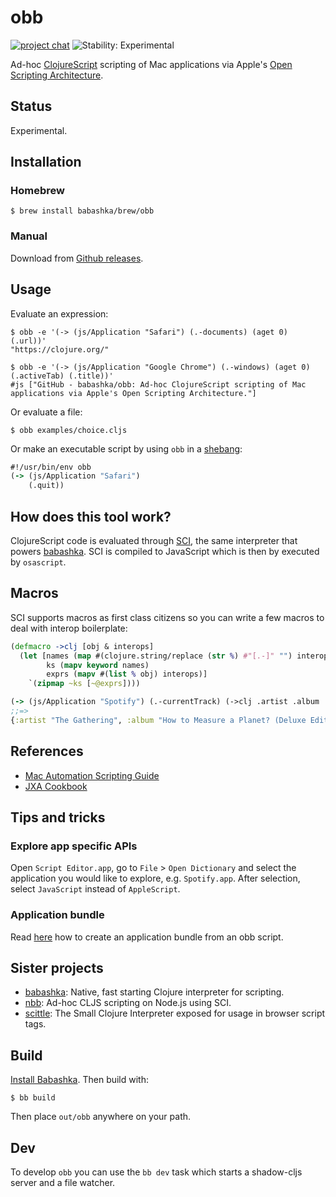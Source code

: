 # obb

[![project chat](https://img.shields.io/badge/slack-join_chat-brightgreen.svg)](https://app.slack.com/client/T03RZGPFR/C02S1220XRV)
![Stability: Experimental](https://img.shields.io/badge/stability-experimental-orange.svg)

Ad-hoc [ClojureScript](https://clojurescript.org/) scripting of Mac applications via Apple's [Open Scripting Architecture](https://developer.apple.com/library/archive/documentation/LanguagesUtilities/Conceptual/MacAutomationScriptingGuide/).

## Status

Experimental.

## Installation

### Homebrew

``` shell
$ brew install babashka/brew/obb
```

### Manual

Download from [Github releases](https://github.com/babashka/obb/releases).

## Usage

Evaluate an expression:

``` shell
$ obb -e '(-> (js/Application "Safari") (.-documents) (aget 0) (.url))'
"https://clojure.org/"
```

``` shell
$ obb -e '(-> (js/Application "Google Chrome") (.-windows) (aget 0) (.activeTab) (.title))'
#js ["GitHub - babashka/obb: Ad-hoc ClojureScript scripting of Mac applications via Apple's Open Scripting Architecture."]
```

Or evaluate a file:

``` shell
$ obb examples/choice.cljs
```

Or make an executable script by using `obb` in a [shebang](https://en.wikipedia.org/wiki/Shebang_(Unix)):

``` clojure
#!/usr/bin/env obb
(-> (js/Application "Safari")
    (.quit))
```

## How does this tool work?

ClojureScript code is evaluated through [SCI](https://github.com/borkdude/sci), the same interpreter that powers [babashka](https://babashka.org/). SCI is compiled to JavaScript which is then by executed by `osascript`.

## Macros

SCI supports macros as first class citizens so you can write a few macros to deal with interop boilerplate:

``` clojure
(defmacro ->clj [obj & interops]
  (let [names (map #(clojure.string/replace (str %) #"[.-]" "") interops)
        ks (mapv keyword names)
        exprs (mapv #(list % obj) interops)]
    `(zipmap ~ks [~@exprs])))

(-> (js/Application "Spotify") (.-currentTrack) (->clj .artist .album .name))
;;=>
{:artist "The Gathering", :album "How to Measure a Planet? (Deluxe Edition)", :name "Travel"}
```

## References

- [Mac Automation Scripting Guide](https://developer.apple.com/library/archive/documentation/LanguagesUtilities/Conceptual/MacAutomationScriptingGuide/GettoKnowScriptEditor.html#//apple_ref/doc/uid/TP40016239-CH5-SW1)
- [JXA Cookbook](https://github.com/JXA-Cookbook/JXA-Cookbook/wiki)

## Tips and tricks

### Explore app specific APIs

Open `Script Editor.app`, go to `File` > `Open Dictionary` and select the
application you would like to explore, e.g. `Spotify.app`.  After selection,
select `JavaScript` instead of `AppleScript`.

### Application bundle

Read [here](doc/application-bundle) how to create an application bundle from an obb script.

## Sister projects

- [babashka](https://github.com/babashka/babashka): Native, fast starting Clojure interpreter for scripting.
- [nbb](https://github.com/babashka/nbb): Ad-hoc CLJS scripting on Node.js using SCI.
- [scittle](https://github.com/babashka/scittle): The Small Clojure Interpreter exposed for usage in browser script tags.

## Build

[Install Babashka](https://github.com/babashka/babashka/#installation). Then build with:

``` shell
$ bb build
```

Then place `out/obb` anywhere on your path.

## Dev

To develop `obb` you can use the `bb dev` task which starts a shadow-cljs server
and a file watcher.
